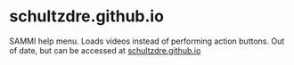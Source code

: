 # schultzdre.github.io
SAMMI help menu. Loads videos instead of performing action buttons. Out of date, but can be accessed at [schultzdre.github.io](https://schultzdre.github.io)
